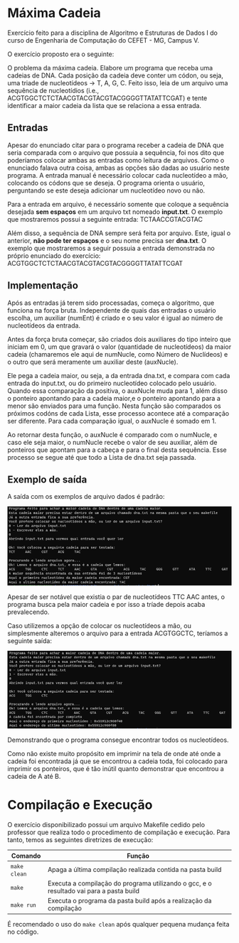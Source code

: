 # Máxima Cadeia

Exercício feito para a disciplina de Algoritmo e Estruturas de Dados I do curso de Engenharia de Computação do CEFET - MG, Campus V.

O exercício proposto era o seguinte:

O problema da máxima cadeia. Elabore um programa que receba uma cadeias de DNA. Cada posição da cadeia deve conter um códon, ou seja, uma triade de nucleotídeos -> T, A, G, C. Feito isso, leia de um arquivo uma sequência de nucleotídios (i.e., ACGTGGCTCTCTAACGTACGTACGTACGGGGTTATATTCGAT) e tente identificar a maior cadeia da lista que se relaciona a essa entrada.

## Entradas

Apesar do enunciado citar para o programa receber a cadeia de DNA que seria comparada com o arquivo que possuia a sequência, foi nos dito que poderíamos colocar ambas as entradas como leitura de arquivos. Como o enunciado falava outra coisa, ambas as opções são dadas ao usuário neste programa. A entrada manual é necessário colocar cada nucleotídeo a mão, colocando os códons que se deseja. O programa orienta o usuário, perguntando se este deseja adicionar um nucleotídeo novo ou não.

Para a entrada em arquivo, é necessário somente que coloque a sequência desejada **sem espaços** em um arquivo txt nomeado **input.txt**. O exemplo que mostraremos possui a seguinte entrada: TCTAACCGTACGTAC

Além disso, a sequência de DNA sempre será feita por arquivo. Este, igual o anterior, **não pode ter espaços** e o seu nome precisa ser **dna.txt**. O exemplo que mostraremos a seguir possuia a entrada demonstrada no próprio enunciado do exercício: ACGTGGCTCTCTAACGTACGTACGTACGGGGTTATATTCGAT

## Implementação

Após as entradas já terem sido processadas, começa o algoritmo, que funciona na força bruta. Independente de quais das entradas o usuário escolha, um auxiliar (numEnt) é criado e o seu valor é igual ao número de nucleotídeos da entrada.

Antes da força bruta começar, são criados dois auxiliares do tipo inteiro que iniciam em 0, um que gravará o valor (quantidade de nucleotídeos) da maior cadeia (chamaremos ele aqui de numNucle, como Número de Nuclídeos) e o outro que será meramente um auxiliar deste (auxNucle).

Ele pega a cadeia maior, ou seja, a da entrada dna.txt, e compara com cada entrada do input.txt, ou do primeiro nucleotídeo colocado pelo usuário. Quando essa comparação da positiva, o auxNucle muda para 1, além disso o ponteiro apontando para a cadeia maior,e o ponteiro apontando para a menor são enviados para uma função. Nesta função são comparados os próximos codóns de cada Lista, esse processo acontece até a comparação ser diferente. Para cada comparação igual, o auxNucle é somado em 1. 

Ao retornar desta função, o auxNucle é comparado com o numNucle, e caso ele seja maior, o numNucle recebe o valor de seu auxiliar, além de ponteiros que apontam para a cabeça e para o final desta sequência. Esse processo se segue até que todo a Lista de dna.txt seja passada.

## Exemplo de saída

A saída com os exemplos de arquivo dados é padrão:

![saida]

[saida]: https://github.com/ppinheirosiqueira/Lista-1-Exercicios-de-Lista/blob/main/Ex3/images/Saida1.png "Saída do exemplo dado em Entradas"

Apesar de ser notável que existia o par de nucleotídeos TTC AAC antes, o programa busca pela maior cadeia e por isso a tríade depois acaba prevalecendo.

Caso utilizemos a opção de colocar os nucleotídeos a mão, ou simplesmente alteremos o arquivo para a entrada ACGTGGCTC, teríamos a seguinte saída:

![saida2]

[saida2]: https://github.com/ppinheirosiqueira/Lista-1-Exercicios-de-Lista/blob/main/Ex3/images/Saida2.png "Saída ao adicionar nomes"

Demonstrando que o programa consegue encontrar todos os nucleotídeos.

Como não existe muito propósito em imprimir na tela de onde até onde a cadeia foi encontrada já que se encontrou a cadeia toda, foi colocado para imprimir os ponteiros, que é tão inútil quanto demonstrar que encontrou a cadeia de A até B.

# Compilação e Execução

O exercício disponibilizado possui um arquivo Makefile cedido pelo professor que realiza todo o procedimento de compilação e execução. Para tanto, temos as seguintes diretrizes de execução:

| Comando                |  Função                                                                                           |                     
| -----------------------| ------------------------------------------------------------------------------------------------- |
|  `make clean`          | Apaga a última compilação realizada contida na pasta build                                        |
|  `make`                | Executa a compilação do programa utilizando o gcc, e o resultado vai para a pasta build           |
|  `make run`            | Executa o programa da pasta build após a realização da compilação                                 |

É recomendado o uso do `make clean` após qualquer pequena mudança feita no código.
